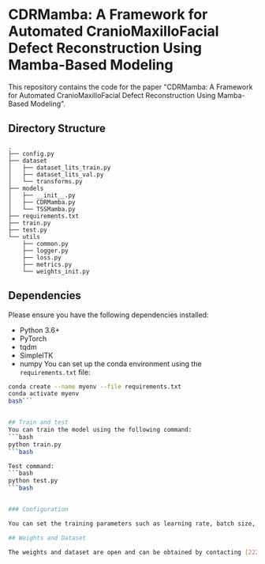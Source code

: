 # CDRMamba: A Framework for Automated CranioMaxilloFacial Defect Reconstruction Using Mamba-Based Modeling
This repository contains the code for the paper "CDRMamba: A Framework for Automated CranioMaxilloFacial Defect Reconstruction Using Mamba-Based Modeling".
## Directory Structure

```
.
├── config.py
├── dataset
│   ├── dataset_lits_train.py
│   ├── dataset_lits_val.py
│   └── transforms.py
├── models
│   ├── __init__.py
│   ├── CDRMamba.py
│   └── TSSMamba.py
├── requirements.txt
├── train.py
├── test.py
└── utils
    ├── common.py
    ├── logger.py
    ├── loss.py
    ├── metrics.py
    └── weights_init.py
```

## Dependencies

Please ensure you have the following dependencies installed:

- Python 3.6+
- PyTorch
- tqdm
- SimpleITK
- numpy
You can set up the conda environment using the `requirements.txt` file:

```bash
conda create --name myenv --file requirements.txt
conda activate myenv
bash```


## Train and test
You can train the model using the following command:
```bash
python train.py
```bash

Test command:
```bash
python test.py
```bash


### Configuration

You can set the training parameters such as learning rate, batch size, etc., in the [`config.py`](vscode-file://vscode-app/d:/Users/%E6%9B%BE%E5%AE%BD%E4%B8%80/AppData/Local/Programs/Microsoft%20VS%20Code/resources/app/out/vs/code/electron-sandbox/workbench/workbench.html) file.

## Weights and Dataset

The weights and dataset are open and can be obtained by contacting [22210860059@m.fudan.edu.cn](vscode-file://vscode-app/d:/Users/%E6%9B%BE%E5%AE%BD%E4%B8%80/AppData/Local/Programs/Microsoft%20VS%20Code/resources/app/out/vs/code/electron-sandbox/workbench/workbench.html).

